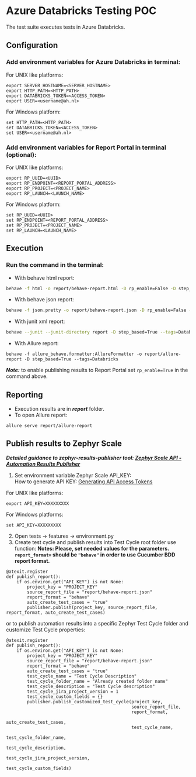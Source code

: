 # Azure Databricks Testing POC

The test suite executes tests in Azure Databricks.

## Configuration

### Add environment variables for Azure Databricks in terminal:

For UNIX like platforms:
```
export SERVER_HOSTNAME=<SERVER_HOSTNAME>
export HTTP_PATH=<HTTP_PATH>
export DATABRICKS_TOKEN=<ACCESS_TOKEN>
export USER=<username@ah.nl>
```

For Windows platform:
```
set HTTP_PATH=<HTTP_PATH>
set DATABRICKS_TOKEN=<ACCESS_TOKEN>
set USER=<username@ah.nl>
```

### Add environment variables for Report Portal in terminal (optional):

For UNIX like platforms:
```
export RP_UUID=<UUID>
export RP_ENDPOINT=<REPORT_PORTAL_ADDRESS>
export RP_PROJECT=<PROJECT_NAME>
export RP_LAUNCH=<LAUNCH_NAME>
```

For Windows platform:
```
set RP_UUID=<UUID>
set RP_ENDPOINT=<REPORT_PORTAL_ADDRESS>
set RP_PROJECT=<PROJECT_NAME>
set RP_LAUNCH=<LAUNCH_NAME>
```

## Execution
### Run the command in the terminal:

* With behave html report:
```bash 
behave -f html -o report/behave-report.html -D rp_enable=False -D step_based=True --tags=Databricks
```

* With behave json report:
```bash 
behave -f json.pretty -o report/behave-report.json -D rp_enable=False -D step_based=True --tags=Databricks
```

* With junit xml report:
```bash 
behave --junit --junit-directory report -D step_based=True --tags=Databricks
```

* With Allure report:
```
behave -f allure_behave.formatter:AllureFormatter -o report/allure-report -D step_based=True --tags=Databricks  
```

***Note:*** to enable publishing results to Report Portal set ```rp_enable=True``` in the command above.

## Reporting
* Execution results are in ***report*** folder.  
* To open Allure report: 
```
allure serve report/allure-report
```

## Publish results to Zephyr Scale

***Detailed guidance to zephyr-results-publisher tool: [Zephyr Scale API - Automation Results Publisher](https://pypi.org/project/zephyr-results-publisher/)***

1. Set environment variable Zephyr Scale API_KEY:  
How to generate API KEY: [Generating API Access Tokens](https://support.smartbear.com/zephyr-scale-cloud/docs/rest-api/generating-api-access-tokens.html)  

For UNIX like platforms:
```
export API_KEY=XXXXXXXXX
```

For Windows platforms:
```
set API_KEY=XXXXXXXXX
```

2. Open tests -> features -> environment.py
3. Create test cycle and publish results into Test Cycle root folder use function:
**Notes: Please, set needed values for the parameters. ```report_format=``` should be ```"behave"``` in order to use Cucumber BDD report format.** 

```
@atexit.register
def publish_report():
    if os.environ.get("API_KEY") is not None:
        project_key = "PROJECT_KEY"
        source_report_file = "report/behave-report.json"
        report_format = "behave"
        auto_create_test_cases = "true"
        publisher.publish(project_key, source_report_file, report_format, auto_create_test_cases)
```
or to publish automation results into a specific Zephyr Test Cycle folder and customize Test Cycle properties:
```
@atexit.register
def publish_report():
    if os.environ.get("API_KEY") is not None:
        project_key = "PROJECT_KEY"
        source_report_file = "report/behave-report.json"
        report_format = "behave"
        auto_create_test_cases = "true"
        test_cycle_name = "Test Cycle Description"
        test_cycle_folder_name = "Already created folder name"
        test_cycle_description = "Test Cycle description"
        test_cycle_jira_project_version = 1
        test_cycle_custom_fields = {}
        publisher.publish_customized_test_cycle(project_key,
                                                source_report_file,
                                                report_format,
                                                auto_create_test_cases,
                                                test_cycle_name,
                                                test_cycle_folder_name,
                                                test_cycle_description,
                                                test_cycle_jira_project_version,
                                                test_cycle_custom_fields)
```
